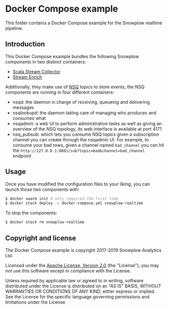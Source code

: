 # Docker Compose example

This folder contains a Docker Compose example for the Snowplow realtime pipeline.

## Introduction

This Docker Compose example bundles the following Snowplow components in two distinct containers:

- [Scala Stream Collector][ssc]
- [Stream Enrich][se]

Additionally, they make use of [NSQ][nsq] topics to store events, the NSQ components are running
in four different containers:

- nsqd: the daemon in charge of receiving, queueing and delivering messages
- nsqlookupd: the daemon taking care of managing who produces and consumes what
- nsqadmin: a web UI to perform administrative tasks as well as giving an overview of the NSQ
topology, its web interface is available at port 4171
- nsq_pubsub: which lets you consume NSQ topics given a subscription channel you can create through
the nsqadmin UI. For example, to consume your bad rows, given a channel named `bad_channel` you can
hit the `http://127.0.0.1:8081/sub?topic=bad&channel=bad_channel` endpoint

## Usage

Once you have modified the configuration files to your liking, you can launch those two components
with:

```bash
$ docker swarm init # only required the first time
$ docker stack deploy -c docker-compose.yml snowplow-realtime
```

To stop the components:

```bash
$ docker stack rm snowplow-realtime
```

## Copyright and license

The Docker Compose example is copyright 2017-2019 Snowplow Analytics Ltd.

Licensed under the [Apache License, Version 2.0][license] (the "License");
you may not use this software except in compliance with the License.

Unless required by applicable law or agreed to in writing, software
distributed under the License is distributed on an "AS IS" BASIS,
WITHOUT WARRANTIES OR CONDITIONS OF ANY KIND, either express or implied.
See the License for the specific language governing permissions and
limitations under the License.

[ssc]: https://github.com/snowplow/snowplow-docker/tree/master/scala-stream-collector
[se]: https://github.com/snowplow/snowplow-docker/tree/master/stream-enrich

[nsq]: http://nsq.io/

[license]: http://www.apache.org/licenses/LICENSE-2.0
